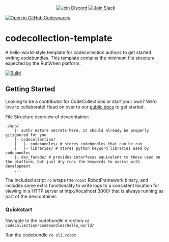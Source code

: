<p align="center">
  <a href="https://discord.gg/es7rexdG">
    <img src="https://img.shields.io/discord/1131539039665791077?label=Join%20Discord&logo=discord&logoColor=white&style=for-the-badge" alt="Join Discord">
  </a>
  <a href="https://runwhen.slack.com/join/shared_invite/zt-1l7t3tdzl-IzB8gXDsWtHkT8C5nufm2A">
    <img src="https://img.shields.io/badge/Join%20Slack-%23E01563.svg?&style=for-the-badge&logo=slack&logoColor=white" alt="Join Slack">
  </a>
</p>
<a href='https://codespaces.new/runwhen-contrib/codecollection-template?quickstart=1'><img src='https://github.com/codespaces/badge.svg' alt='Open in GitHub Codespaces' style='max-width: 100%;'></a>


# codecollection-template
A hello-world-style template for codecollection authors to get started writing codebundles. This template contains the minimum file structure expected by the RunWhen platform.

[![Build](https://github.com/runwhen-contrib/codecollection-template/actions/workflows/build.yaml/badge.svg)](https://github.com/runwhen-contrib/codecollection-template/actions/workflows/build.yaml)

## Getting Started
Looking to be a contributor for CodeCollections or start your own? We'd love to collaborate! Head on over to our [public docs](https://docs.runwhen.com/public/runwhen-authors/getting-started-with-codecollection-development) to get started.

File Structure overview of devcontainer:
```
-/app/
    |- auth/ #store secrets here, it should already be properly gitignored for you
    |- codecollection/
    |   |- codebundles/ # stores codebundles that can be run
    |   |- libraries/ # stores python keyword libraries used by codebundles
    |- dev_facade/ # provides interfaces equivalent to those used on the platform, but just dry runs the keywords to assist with development
    ...
```

The included script `ro` wraps the `robot` RobotFramework binary, and includes some extra functionality to write logs to a consistent location for viewing in a HTTP server at http://localhost:3000/ that is always running as part of the devcontainer.

### Quickstart

Navigate to the codebundle directory
`cd codecollection/codebundles/hello_world/`

Run the codebundle
`ro sli.robot`